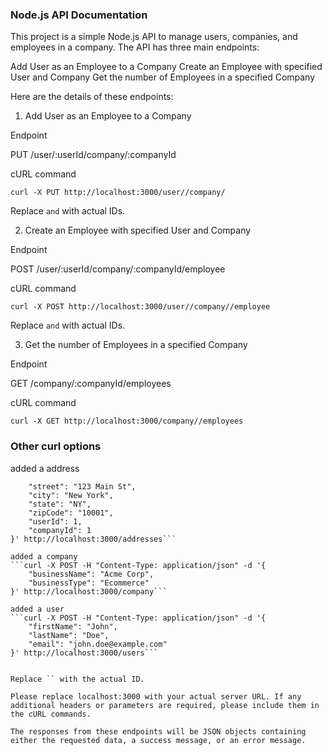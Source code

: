 ### Node.js API Documentation

This project is a simple Node.js API to manage users, companies, and employees in a company. The API has three main endpoints:

Add User as an Employee to a Company
Create an Employee with specified User and Company
Get the number of Employees in a specified Company

Here are the details of these endpoints:

1. Add User as an Employee to a Company

Endpoint

PUT /user/:userId/company/:companyId

cURL command

`curl -X PUT http://localhost:3000/user//company/`

Replace `and` with actual IDs.

2. Create an Employee with specified User and Company

Endpoint

POST /user/:userId/company/:companyId/employee

cURL command

`curl -X POST http://localhost:3000/user//company//employee`

Replace `and` with actual IDs.

3. Get the number of Employees in a specified Company

Endpoint

GET /company/:companyId/employees

cURL command

`curl -X GET http://localhost:3000/company//employees`

### Other curl options

added a address

````curl -X POST -H "Content-Type: application/json" -d '{
    "street": "123 Main St",
    "city": "New York",
    "state": "NY",
    "zipCode": "10001",
    "userId": 1,
    "companyId": 1
}' http://localhost:3000/addresses```

added a company
```curl -X POST -H "Content-Type: application/json" -d '{
    "businessName": "Acme Corp",
    "businessType": "Ecommerce"
}' http://localhost:3000/company```

added a user
```curl -X POST -H "Content-Type: application/json" -d '{
    "firstName": "John",
    "lastName": "Doe",
    "email": "john.doe@example.com"
}' http://localhost:3000/users```


Replace `` with the actual ID.

Please replace localhost:3000 with your actual server URL. If any additional headers or parameters are required, please include them in the cURL commands.

The responses from these endpoints will be JSON objects containing either the requested data, a success message, or an error message.
````
